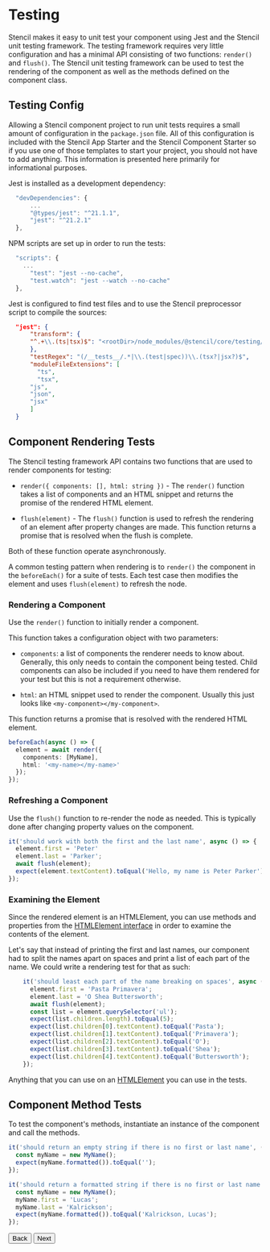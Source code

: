 # Testing

Stencil makes it easy to unit test your component using Jest and the Stencil unit testing framework.
The testing framework requires very little configuration and has a minimal API consisting of two functions:
`render()` and `flush()`. The Stencil unit testing framework can be used to test the rendering of the component
as well as the methods defined on the component class.

## Testing Config

Allowing a Stencil component project to run unit tests requires a small amount of configuration in the `package.json`
file. All of this configuration is included with the Stencil App Starter and the Stencil Component Starter so if you
use one of those templates to start your project, you should not have to add anything. This information is presented
here primarily for informational purposes.

Jest is installed as a development dependency:

```js
  "devDependencies": {
	  ...
	  "@types/jest": "^21.1.1",
	  "jest": "^21.2.1"
  },
```

NPM scripts are set up in order to run the tests:

```js
  "scripts": {
  	...
	  "test": "jest --no-cache",
	  "test.watch": "jest --watch --no-cache"
  },
```

Jest is configured to find test files and to use the Stencil preprocessor script to compile the sources:

```json
  "jest": {
	  "transform": {
  	  "^.+\\.(ts|tsx)$": "<rootDir>/node_modules/@stencil/core/testing/jest.preprocessor.js"
	  },
	  "testRegex": "(/__tests__/.*|\\.(test|spec))\\.(tsx?|jsx?)$",
	  "moduleFileExtensions": [
    	"ts",
    	"tsx",
  	  "js",
  	  "json",
  	  "jsx"
	  ]
  }
```

## Component Rendering Tests

The Stencil testing framework API contains two functions that are used to render components for testing:

- `render({ components: [], html: string })` - The `render()` function takes a list of components and an HTML snippet
and returns the promise of the rendered HTML element.

- `flush(element)` - The `flush()` function is used to refresh the rendering of an element after property changes are made.
This function returns a promise that is resolved when the flush is complete.

Both of these function operate asynchronously.

A common testing pattern when rendering is to `render()` the component in the `beforeEach()` for a suite of tests. Each
test case then modifies the element and uses `flush(element)` to refresh the node.

### Rendering a Component

Use the `render()` function to initially render a component.

This function takes a configuration object with two parameters:

- `components`: a list of components the renderer needs to know about. Generally, this only needs to contain the
component being tested. Child components can also be included if you need to have them rendered for your test
but this is not a requirement otherwise.

- `html`: an HTML snippet used to render the component. Usually this just looks like `<my-component></my-component>`.

This function returns a promise that is resolved with the rendered HTML element.

```typescript
beforeEach(async () => {
  element = await render({
    components: [MyName],
    html: '<my-name></my-name>'
  });
});
```

### Refreshing a Component

Use the `flush()` function to re-render the node as needed. This is typically done after changing property values
on the component.

```typescript
it('should work with both the first and the last name', async () => {
  element.first = 'Peter'
  element.last = 'Parker';
  await flush(element);
  expect(element.textContent).toEqual('Hello, my name is Peter Parker');
});
```

### Examining the Element

Since the rendered element is an HTMLElement, you can use methods and properties from the
[HTMLElement interface](https://developer.mozilla.org/en-US/docs/Web/API/HTMLElement) in order to examine the
contents of the element.

Let's say that instead of printing the first and last names, our component had to split the names apart on spaces
and print a list of each part of the name. We could write a rendering test for that as such:

```typescript
    it('should least each part of the name breaking on spaces', async () => {
      element.first = 'Pasta Primavera';
      element.last = 'O Shea Buttersworth';
      await flush(element);
      const list = element.querySelector('ul');
      expect(list.children.length).toEqual(5);
      expect(list.children[0].textContent).toEqual('Pasta');
      expect(list.children[1].textContent).toEqual('Primavera');
      expect(list.children[2].textContent).toEqual('O');
      expect(list.children[3].textContent).toEqual('Shea');
      expect(list.children[4].textContent).toEqual('Buttersworth');
    });
```

Anything that you can use on an [HTMLElement](https://developer.mozilla.org/en-US/docs/Web/API/HTMLElement) you can use in the tests.

## Component Method Tests

To test the component's methods, instantiate an instance of the component and call the methods.

```typescript
it('should return an empty string if there is no first or last name', () => {
  const myName = new MyName();
  expect(myName.formatted()).toEqual('');
});
```

```typescript
it('should return a formatted string if there is no first or last name', () => {
  const myName = new MyName();
  myName.first = 'Lucas';
  myName.last = 'Kalrickson';
  expect(myName.formatted()).toEqual('Kalrickson, Lucas');
});
```

<stencil-route-link url="/docs/context" router="#router" custom="true">
  <button class="pull-left btn btn--secondary">
    Back
  </button>
</stencil-route-link>

<stencil-route-link url="/docs/router" custom="true">
  <button class="pull-right btn btn--primary">
    Next
  </button>
</stencil-route-link>
